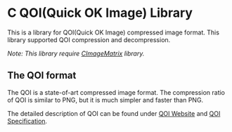 # C QOI(Quick OK Image) Library

This is a library for QOI(Quick OK Image) compressed image format.
This library supported QOI compression and decompression.

*Note: This library require [CImageMatrix](https://github.com/Aperture-Electronic/CImageMatrix) library.*

## The QOI format
The QOI is a state-of-art compressed image format. The compression ratio of QOI is similar to PNG, but it is much simpler and faster than PNG.

The detailed description of QOI can be found under [QOI Website](https://qoiformat.org/) and [QOI Specification](https://qoiformat.org/qoi-specification.pdf).

